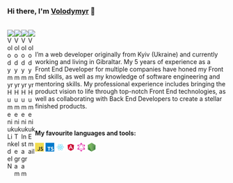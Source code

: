 
### Hi there, I'm [Volodymyr](http://vhumeniuk.com/) 👋

<br />

<a href="https://www.linkedin.com/in/vhumeniuk/">
  <img align="left" alt="Volodymyr Humeniuk LinkdeIN" width="16px" src="https://cdn.jsdelivr.net/npm/simple-icons@v3/icons/linkedin.svg" />
</a>
<a href="https://t.me/vhmnk">
  <img align="left" alt="Volodymyr Humeniuk Telegram" width="16px" src="https://cdn.jsdelivr.net/npm/simple-icons@v3/icons/telegram.svg" />
</a>
<a href="https://www.instagram.com/vladimirhumeniuk/">
  <img align="left" alt="Volodymyr Humeniuk Instagram" width="16px" src="https://cdn.jsdelivr.net/npm/simple-icons@v3/icons/instagram.svg" />
</a>
<a href="mailto:v.humeniuk@outlook.com">
  <img align="left" alt="Volodymyr Humeniuk Email" width="16px" src="https://cdn.jsdelivr.net/npm/simple-icons@v3/icons/microsoftoutlook.svg" />
</a>

<br />
<br />

I’m a web developer originally from Kyiv (Ukraine) and currently working and living in Gibraltar. My 5 years of experience as a Front End Developer for multiple companies have honed my Front End skills, as well as my knowledge of software engineering and mentoring skills. My professional experience includes bringing the product vision to life through top-notch Front End technologies, as well as collaborating with Back End Developers to create a stellar finished products.

<br />

**My favourite languages and tools:**

<code><img height="20" src="https://raw.githubusercontent.com/github/explore/80688e429a7d4ef2fca1e82350fe8e3517d3494d/topics/javascript/javascript.png"></code>
<code><img height="20" src="https://raw.githubusercontent.com/github/explore/80688e429a7d4ef2fca1e82350fe8e3517d3494d/topics/typescript/typescript.png"></code>
<code><img height="20" src="https://raw.githubusercontent.com/github/explore/80688e429a7d4ef2fca1e82350fe8e3517d3494d/topics/react/react.png"></code>
<code><img height="20" src="https://raw.githubusercontent.com/github/explore/80688e429a7d4ef2fca1e82350fe8e3517d3494d/topics/angular/angular.png"></code>
<code><img height="20" src="https://raw.githubusercontent.com/github/explore/5c058a388828bb5fde0bcafd4bc867b5bb3f26f3/topics/graphql/graphql.png"></code>
<code><img height="20" src="https://raw.githubusercontent.com/github/explore/80688e429a7d4ef2fca1e82350fe8e3517d3494d/topics/nodejs/nodejs.png"></code>
